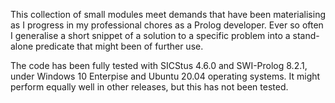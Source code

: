 This collection of small modules meet demands that have been materialising as I progress in my professional chores as a Prolog developer. Ever so often I generalise a short snippet of a solution to a specific problem into a stand-alone predicate that might been of further use.

The code has been fully tested with SICStus 4.6.0 and SWI-Prolog 8.2.1, under Windows 10 Enterpise and Ubuntu 20.04 operating systems. It might perform equally well in other releases, but this has not been tested.